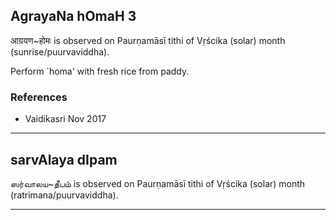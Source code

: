 ## AgrayaNa hOmaH 3

आग्रयण~होमः is observed on Paurṇamāsī tithi of Vṛścika (solar) month (sunrise/puurvaviddha).

Perform `homa' with fresh rice from paddy.
### References
* Vaidikasri Nov 2017

---
## sarvAlaya dIpam

ஸர்வாலய~தீபம் is observed on Paurṇamāsī tithi of Vṛścika (solar) month (ratrimana/puurvaviddha).


---
